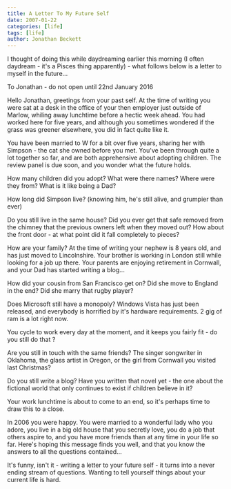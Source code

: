 ```yaml
---
title: A Letter To My Future Self
date: 2007-01-22
categories: [life]
tags: [life]
author: Jonathan Beckett
---
```


I thought of doing this while daydreaming earlier this morning (I often daydream - it's a Pisces thing apparently) - what follows below is a letter to myself in the future...

To Jonathan - do not open until 22nd January 2016

Hello Jonathan, greetings from your past self. At the time of writing you were sat at a desk in the office of your then employer just outside of Marlow, whiling away lunchtime before a hectic week ahead. You had worked here for five years, and although you sometimes wondered if the grass was greener elsewhere, you did in fact quite like it.

You have been married to W for a bit over five years, sharing her with Simpson - the cat she owned before you met. You've been through quite a lot together so far, and are both apprehensive about adopting children. The review panel is due soon, and you wonder what the future holds.

How many children did you adopt? What were there names? Where were they from? What is it like being a Dad?

How long did Simpson live? (knowing him, he's still alive, and grumpier than ever)

Do you still live in the same house? Did you ever get that safe removed from the chimney that the previous owners left when they moved out? How about the front door - at what point did it fall completely to pieces?

How are your family? At the time of writing your nephew is 8 years old, and has just moved to Lincolnshire. Your brother is working in London still while looking for a job up there. Your parents are enjoying retirement in Cornwall, and your Dad has started writing a blog...

How did your cousin from San Francisco get on? Did she move to England in the end? Did she marry that rugby player?

Does Microsoft still have a monopoly? Windows Vista has just been released, and everybody is horrified by it's hardware requirements. 2 gig of ram is a lot right now.

You cycle to work every day at the moment, and it keeps you fairly fit - do you still do that ?

Are you still in touch with the same friends? The singer songwriter in Oklahoma, the glass artist in Oregon, or the girl from Cornwall you visited last Christmas?

Do you still write a blog? Have you written that novel yet - the one about the fictional world that only continues to exist if children believe in it?

Your work lunchtime is about to come to an end, so it's perhaps time to draw this to a close.

In 2006 you were happy. You were married to a wonderful lady who you adore, you live in a big old house that you secretly love, you do a job that others aspire to, and you have more friends than at any time in your life so far. Here's hoping this message finds you well, and that you know the answers to all the questions contained...

It's funny, isn't it - writing a letter to your future self - it turns into a never ending stream of questions. Wanting to tell yourself things about your current life is hard.